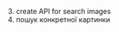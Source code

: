 <!-- 1) створити форму -->
<!-- 2) забираємо дані з форми -->
3) create API for search images
4) пошук конкретної картинки